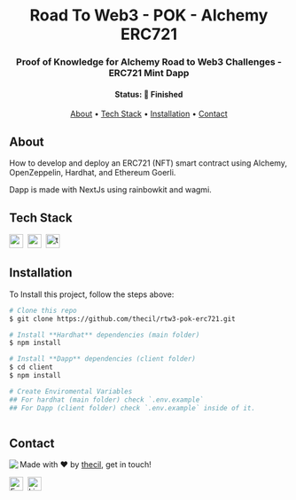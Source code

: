 <h1 align="center">
	Road To Web3 - POK - Alchemy ERC721
</h1>

<h3 align="center">
	Proof of Knowledge for Alchemy Road to Web3 Challenges - ERC721 Mint Dapp
</h3>

<h4 align="center">
	Status: 🚀 Finished
</h4>

<p align="center">
	<a href="#about">About</a> •
	<a href="#tech-stack">Tech Stack</a> •
	<a href="#installation">Installation</a> •
	<a href="#contact">Contact</a> 
</p>

## About
How to develop and deploy an ERC721 (NFT) smart contract using Alchemy, OpenZeppelin, Hardhat, and Ethereum Goerli.

Dapp is made with NextJs using rainbowkit and wagmi.

## Tech Stack
<img src="https://img.shields.io/badge/Nodejs-05122A?style=flat&logo=node.js" alt="nodejs Badge" height="25">&nbsp;
<img src="https://img.shields.io/badge/React-05122A?style=flat&logo=react" alt="react Badge" height="25">&nbsp;
<img src="https://img.shields.io/badge/Typescript-05122A?style=flat&logo=typescript" alt="typescript Badge" height="25">&nbsp;

## Installation
To Install this project, follow the steps above:
```bash
# Clone this repo
$ git clone https://github.com/thecil/rtw3-pok-erc721.git

# Install **Hardhat** dependencies (main folder)
$ npm install

# Install **Dapp** dependencies (client folder)
$ cd client
$ npm install

# Create Enviromental Variables 
## For hardhat (main folder) check `.env.example`
## For Dapp (client folder) check `.env.example` inside of it.



```

## Contact
<img align="left" src="https://avatars.githubusercontent.com/thecil?size=100">

Made with ❤️ by [thecil](https://github.com/thecil), get in touch!

<a href="mailto:tcconsulta@gmail.com" target="_blank"><img src="https://img.shields.io/badge/Email-D14836?style=flat&logo=gmail&logoColor=white" alt="Email Badge" height="25"></a>&nbsp;
<a href="https://www.linkedin.com/in/https://www.linkedin.com/in/carlos-zambrano-6257b2184/" target="_blank"><img src="https://img.shields.io/badge/Linkedin-0077B5?style=flat&logo=linkedin&logoColor=white" alt="LinkedIn Badge" height="25"></a>&nbsp;

<br clear="left"/>

